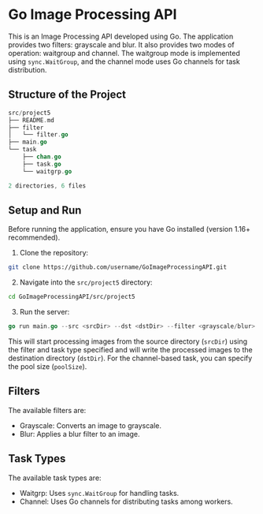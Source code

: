 # Go Image Processing API

This is an Image Processing API developed using Go. The application provides two filters: grayscale and blur. It also provides two modes of operation: waitgroup and channel. The waitgroup mode is implemented using `sync.WaitGroup`, and the channel mode uses Go channels for task distribution. 

## Structure of the Project

````go
src/project5
├── README.md
├── filter
│   └── filter.go
├── main.go
└── task
    ├── chan.go
    ├── task.go
    └── waitgrp.go

2 directories, 6 files
````

## Setup and Run

Before running the application, ensure you have Go installed (version 1.16+ recommended).

1. Clone the repository:

````bash
git clone https://github.com/username/GoImageProcessingAPI.git
````

2. Navigate into the `src/project5` directory:

````bash
cd GoImageProcessingAPI/src/project5
````

3. Run the server:

````go
go run main.go --src <srcDir> --dst <dstDir> --filter <grayscale/blur> --task <waitgrp/channel> --poolsize <poolSize>
````

This will start processing images from the source directory (`srcDir`) using the filter and task type specified and will write the processed images to the destination directory (`dstDir`). For the channel-based task, you can specify the pool size (`poolSize`).

## Filters

The available filters are:

- Grayscale: Converts an image to grayscale.
- Blur: Applies a blur filter to an image.

## Task Types

The available task types are:

- Waitgrp: Uses `sync.WaitGroup` for handling tasks.
- Channel: Uses Go channels for distributing tasks among workers.